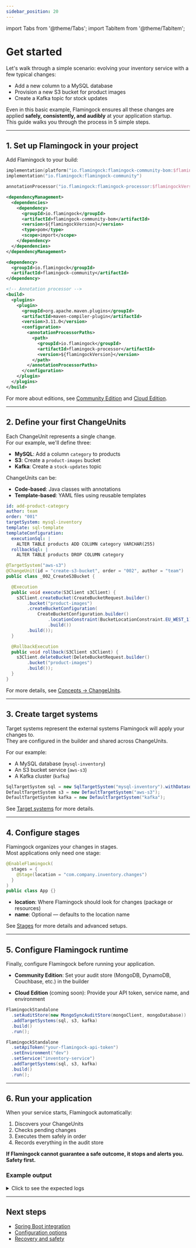 ```yaml
---
sidebar_position: 20
---
```

import Tabs from '@theme/Tabs';
import TabItem from '@theme/TabItem';

# Get started

Let's walk through a simple scenario: evolving your inventory service with a few typical changes:

- Add a new column to a MySQL database  
- Provision a new S3 bucket for product images  
- Create a Kafka topic for stock updates  

Even in this basic example, Flamingock ensures all these changes are applied **safely, consistently, and audibly** at your application startup.  
This guide walks you through the process in 5 simple steps.

---

## 1. Set up Flamingock in your project

Add Flamingock to your build:

<Tabs groupId="gradle_maven">
  <TabItem value="gradle" label="Gradle" default>

```kotlin
implementation(platform("io.flamingock:flamingock-community-bom:$flamingockVersion"))
implementation("io.flamingock:flamingock-community")

annotationProcessor("io.flamingock:flamingock-processor:$flamingockVersion")
```

  </TabItem>
  <TabItem value="maven" label="Maven">

```xml
<dependencyManagement>
  <dependencies>
    <dependency>
      <groupId>io.flamingock</groupId>
      <artifactId>flamingock-community-bom</artifactId>
      <version>${flamingockVersion}</version>
      <type>pom</type>
      <scope>import</scope>
    </dependency>
  </dependencies>
</dependencyManagement>

<dependency>
  <groupId>io.flamingock</groupId>
  <artifactId>flamingock-community</artifactId>
</dependency>

<!-- Annotation processor -->
<build>
  <plugins>
    <plugin>
      <groupId>org.apache.maven.plugins</groupId>
      <artifactId>maven-compiler-plugin</artifactId>
      <version>3.11.0</version>
      <configuration>
        <annotationProcessorPaths>
          <path>
            <groupId>io.flamingock</groupId>
            <artifactId>flamingock-processor</artifactId>
            <version>${flamingockVersion}</version>
          </path>
        </annotationProcessorPaths>
      </configuration>
    </plugin>
  </plugins>
</build>
```

  </TabItem>
</Tabs>

For more about editions, see [Community Edition](../community-edition/introduction.md) and [Cloud Edition](../overview/Editions.md).

---

## 2. Define your first ChangeUnits

Each ChangeUnit represents a single change.  
For our example, we'll define three:

- **MySQL**: Add a column `category` to products
- **S3**: Create a `product-images` bucket  
- **Kafka**: Create a `stock-updates` topic

ChangeUnits can be:
- **Code-based**: Java classes with annotations
- **Template-based**: YAML files using reusable templates

<Tabs groupId="change">
  <TabItem value="template_based" label="Template based" default>

```yaml
id: add-product-category
author: team
order: "001"
targetSystem: mysql-inventory
template: sql-template
templateConfiguration:
  executionSql: |
    ALTER TABLE products ADD COLUMN category VARCHAR(255)
  rollbackSql: |
    ALTER TABLE products DROP COLUMN category
```

  </TabItem>
  <TabItem value="code_based" label="Code based">

```java
@TargetSystem("aws-s3")
@ChangeUnit(id = "create-s3-bucket", order = "002", author = "team")
public class _002_CreateS3Bucket {

  @Execution
  public void execute(S3Client s3Client) {
    s3Client.createBucket(CreateBucketRequest.builder()
        .bucket("product-images")
        .createBucketConfiguration(
            CreateBucketConfiguration.builder()
                .locationConstraint(BucketLocationConstraint.EU_WEST_1)
                .build())
        .build());
  }

  @RollbackExecution
  public void rollback(S3Client s3Client) {
    s3Client.deleteBucket(DeleteBucketRequest.builder()
        .bucket("product-images")
        .build());
  }
}
```

  </TabItem>
</Tabs>

For more details, see [Concepts → ChangeUnits](../overview/core-concepts.md).

---

## 3. Create target systems

Target systems represent the external systems Flamingock will apply your changes to.  
They are configured in the builder and shared across ChangeUnits.

For our example:
- A MySQL database (`mysql-inventory`)
- An S3 bucket service (`aws-s3`)  
- A Kafka cluster (`kafka`)

```java
SqlTargetSystem sql = new SqlTargetSystem("mysql-inventory").withDatasource(ds);
DefaultTargetSystem s3 = new DefaultTargetSystem("aws-s3");
DefaultTargetSystem kafka = new DefaultTargetSystem("kafka");
```

See [Target systems](../flamingock-library-config/target-system-configuration.md) for more details.

---

## 4. Configure stages

Flamingock organizes your changes in stages.  
Most applications only need one stage:

```java
@EnableFlamingock(
  stages = {
    @Stage(location = "com.company.inventory.changes")
  }
)
public class App {}
```

- **location**: Where Flamingock should look for changes (package or resources)
- **name**: Optional — defaults to the location name

See [Stages](../flamingock-library-config/setup-and-stages.md) for more details and advanced setups.

---

## 5. Configure Flamingock runtime

Finally, configure Flamingock before running your application.

- **Community Edition**: Set your audit store (MongoDB, DynamoDB, Couchbase, etc.) in the builder

- **Cloud Edition** (coming soon): Provide your API token, service name, and environment

<Tabs groupId="edition">
  <TabItem value="community" label="Community" default>

```java
FlamingockStandalone
  .setAuditStore(new MongoSyncAuditStore(mongoClient, mongoDatabase))
  .addTargetSystems(sql, s3, kafka)
  .build()
  .run();
```

  </TabItem>
  <TabItem value="cloud" label="Cloud (coming soon)">

```java
FlamingockStandalone
  .setApiToken("your-flamingock-api-token") 
  .setEnvironment("dev")
  .setService("inventory-service")
  .addTargetSystems(sql, s3, kafka)
  .build()
  .run();
```

  </TabItem>
</Tabs>

---

## 6. Run your application

When your service starts, Flamingock automatically:

1. Discovers your ChangeUnits
2. Checks pending changes  
3. Executes them safely in order
4. Records everything in the audit store

**If Flamingock cannot guarantee a safe outcome, it stops and alerts you. Safety first.**

### Example output

<details>
<summary>Click to see the expected logs</summary>
<Tabs groupId="gradle_maven">
<TabItem value="gradle" label="Gradle" default>

```bash
> Task :compileJava
Note:    [Flamingock] Starting Flamingock annotation processor initialization.
Note:    [Flamingock] 'resources' parameter NOT passed. Using default 'src/main/resources'
Note:    [Flamingock] 'sources' parameter NOT passed. Searching in: '[src/main/java, src/main/kotlin, src/main/scala, src/main/groovy]'
Note:    [Flamingock] Reading flamingock setup from annotation configuration
Note:    [Flamingock] Initialization completed. Processed templated-based changes.
Note:    [Flamingock] Searching for code-based changes (Java classes annotated with @Change or legacy @ChangeUnit annotations)
Note:    [Flamingock] Reading flamingock setup from annotation configuration
Note:    [Flamingock] Finished processing annotated classes and generating metadata.
Note:    [Flamingock] Final processing round detected - skipping execution.
```

</TabItem>
<TabItem value="maven" label="Maven">

```bash
[INFO]   [Flamingock] Starting Flamingock annotation processor initialization.
[INFO]   [Flamingock] 'resources' parameter NOT passed. Using default 'src/main/resources'
[INFO]   [Flamingock] 'sources' parameter NOT passed. Searching in: '[src/main/java, src/main/kotlin, src/main/scala, src/main/groovy]'
[INFO]   [Flamingock] Reading flamingock setup from annotation configuration
[INFO]   [Flamingock] Initialization completed. Processed templated-based changes.
[INFO]   [Flamingock] Searching for code-based changes (Java classes annotated with @Change or legacy @ChangeUnit annotations)
[INFO]   [Flamingock] Reading flamingock setup from annotation configuration
[INFO]   [Flamingock] Finished processing annotated classes and generating metadata.
[INFO]   [Flamingock] Final processing round detected - skipping execution.
```

</TabItem>
</Tabs>
</details>

---

## Next steps

- [Spring Boot integration](../frameworks/springboot-integration/introduction.md)
- [Configuration options](../flamingock-library-config/setup-and-stages.md)
- [Recovery and safety](../recovery-and-safety/recovery-strategies.md)